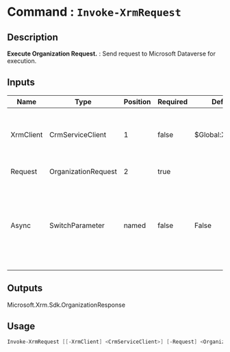 ﻿# Command : `Invoke-XrmRequest` 

## Description

**Execute Organization Request.** : Send request to Microsoft Dataverse for execution.

## Inputs

Name|Type|Position|Required|Default|Description
----|----|--------|--------|-------|-----------
XrmClient|CrmServiceClient|1|false|$Global:XrmClient|Xrm connector initialized to target instance. Use latest one by default. (CrmServiceClient)
Request|OrganizationRequest|2|true||Organization request to execute.
Async|SwitchParameter|named|false|False|Indicates if request should be run in background. Request must supports asynchronous execution. (Default: false = run synchronously)

## Outputs
Microsoft.Xrm.Sdk.OrganizationResponse

## Usage

```Powershell 
Invoke-XrmRequest [[-XrmClient] <CrmServiceClient>] [-Request] <OrganizationRequest> [-Async] [<CommonParameters>]
``` 


